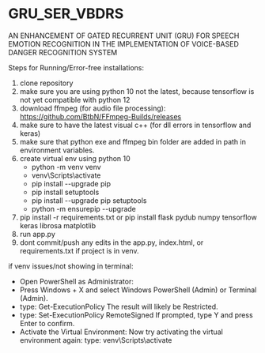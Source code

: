 # GRU_SER_VBDRS
AN ENHANCEMENT OF GATED RECURRENT UNIT (GRU) FOR SPEECH EMOTION RECOGNITION IN THE IMPLEMENTATION OF VOICE-BASED DANGER RECOGNITION SYSTEM

Steps for Running/Error-free installations:
1. clone repository
2. make sure you are using python 10 not the latest, because tensorflow is not yet compatible with python 12
3. download ffmpeg (for audio file processing): https://github.com/BtbN/FFmpeg-Builds/releases
4. make sure to have the latest visual c++ (for dll errors in tensorflow and keras)
5. make sure that python exe and ffmpeg bin folder are added in path in environment variables.
6. create virtual env using python 10
      - python -m venv venv
      - venv\Scripts\activate
      - pip install --upgrade pip
      - pip install setuptools
      - pip install --upgrade pip setuptools
      - python -m ensurepip --upgrade
7. pip install -r requirements.txt or pip install flask pydub numpy tensorflow keras librosa matplotlib
8. run app.py
9. dont commit/push any edits in the app.py, index.html, or requirements.txt if project is in venv.




if venv issues/not showing in terminal:
- Open PowerShell as Administrator:
- Press Windows + X and select Windows PowerShell (Admin) or Terminal (Admin).
- type: Get-ExecutionPolicy
      The result will likely be Restricted.
- type: Set-ExecutionPolicy RemoteSigned
      If prompted, type Y and press Enter to confirm.
- Activate the Virtual Environment: Now try activating the virtual environment again:
      type: venv\Scripts\activate
